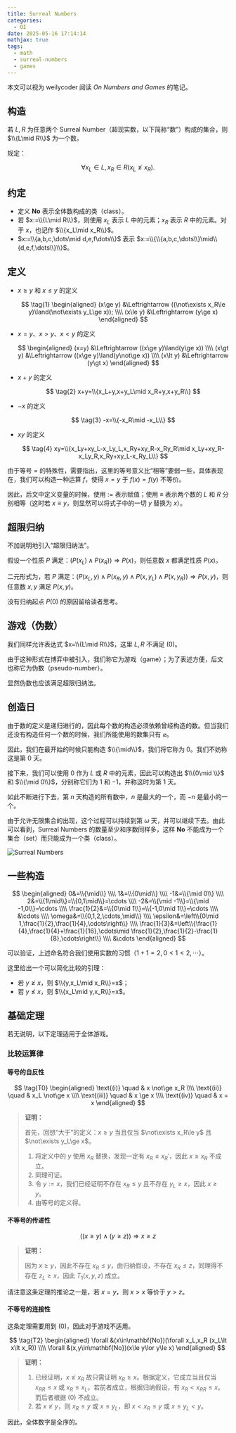 ```yaml
---
title: Surreal Numbers
categories:
  - OI
date: 2025-05-16 17:14:14
mathjax: true
tags:
  - math
  - surreal-numbers
  - games
---
```


本文可以视为 weilycoder 阅读 *On Numbers and Games* 的笔记。

## 构造

若 $L,R$ 为任意两个 Surreal Number（超现实数，以下简称“数”）构成的集合，则 $\\{L\mid R\\}$ 为一个数。

规定：

$$
\tag{0} \forall x_L \in L,x_R \in R(x_L \not \ge x_R).
$$

## 约定

+ 定义 $\mathbf{No}$ 表示全体数构成的类（class）。
+ 若 $x:=\\{L\mid R\\}$，则使用 $x_L$ 表示 $L$ 中的元素；$x_R$ 表示 $R$ 中的元素。对于 $x$，也记作 $\\{x_L\mid x_R\\}$。
+ $x:=\\{a,b,c,\dots\mid d,e,f\dots\\}$ 表示 $x:=\\{\\{a,b,c,\dots\\}\mid\\{d,e,f,\dots\\}\\}$。

## 定义

+ $x\ge y$ 和 $x\le y$ 的定义

  $$
  \tag{1}
  \begin{aligned}
  (x\ge y) &\Leftrightarrow ((\not\exists x_R\le y)\land(\not\exists y_L\ge x)); \\\\
  (x\le y) &\Leftrightarrow (y\ge x)
  \end{aligned}
  $$

+ $x=y$、$x\gt y$、$x\lt y$ 的定义

  $$
  \begin{aligned}
  (x=y) &\Leftrightarrow ((x\ge y)\land(y\ge x)) \\\\
  (x\gt y) &\Leftrightarrow ((x\ge y)\land(y\not\ge x)) \\\\
  (x\lt y) &\Leftrightarrow (y\gt x)
  \end{aligned}
  $$

+ $x+y$ 的定义

  $$
  \tag{2} x+y=\\{x_L+y,x+y_L\mid x_R+y,x+y_R\\}
  $$

+ $-x$ 的定义

  $$
  \tag{3} -x=\\{-x_R\mid -x_L\\}
  $$

+ $xy$ 的定义

  $$
  \tag{4} xy=\\{x_Ly+xy_L-x_Ly_L,x_Ry+xy_R-x_Ry_R\mid x_Ly+xy_R-x_Ly_R,x_Ry+xy_L-x_Ry_L\\}
  $$

由于等号 $=$ 的特殊性，需要指出，这里的等号意义比“相等”要弱一些，具体表现在，我们可以构造一种运算 $f$，使得 $x=y$ 于 $f(x)=f(y)$ 不等价。

因此，后文中定义变量的时候，使用 $:=$ 表示赋值；使用 $\equiv$ 表示两个数的 $L$ 和 $R$ 分别相等（这时若 $x\equiv y$，则显然可以将式子中的一切 $y$ 替换为 $x$）。

## 超限归纳

不加说明地引入“超限归纳法”。

假设一个性质 $P$ 满足：$(P(x_L)\land P(x_R))\Rightarrow P(x)$，则任意数 $x$ 都满足性质 $P(x)$。

二元形式为，若 $P$ 满足：$(P(x_L,y)\land P(x_R,y)\land P(x,y_L)\land P(x,y_R))\Rightarrow P(x,y)$，则任意数 $x,y$ 满足 $P(x,y)$。

没有归纳起点 $P(0)$ 的原因留给读者思考。

## 游戏（伪数）

我们同样允许表达式 $x=\\{L\mid R\\}$，这里 $L,R$ 不满足 $\text{(0)}$。

由于这种形式在博弈中被引入，我们称它为游戏（game）；为了表述方便，后文也称它为伪数（pseudo-number）。

显然伪数也应该满足超限归纳法。

## 创造日

由于数的定义是递归进行的，因此每个数的构造必须依赖曾经构造的数。但当我们还没有构造任何一个数的时候，我们所能使用的数集只有 $\varnothing$。

因此，我们在最开始的时候只能构造 $\\{\mid\\}$，我们将它称为 $0$。我们不妨称这是第 $0$ 天。

接下来，我们可以使用 $0$ 作为 $L$ 或 $R$ 中的元素，因此可以构造出 $\\{0\mid \\}$ 和 $\\{\mid 0\\}$，分别称它们为 $1$ 和 $-1$，并称这时为第 $1$ 天。

如此不断进行下去，第 $n$ 天构造的所有数中，$n$ 是最大的一个，而 $-n$ 是最小的一个。

由于允许无限集合的出现，这个过程可以持续到第 $\omega$ 天，并可以继续下去。由此可以看到，Surreal Numbers 的数量至少和序数同样多，这样 $\mathbf{No}$ 不能成为一个集合（set）而只能成为一个类（class）。

![Surreal Numbers](/image/ONAG-22.png)

## 一些构造

$$
\begin{aligned}
0&=\\{\mid\\} \\\\
1&=\\{0\mid\\} \\\\
-1&=\\{\mid 0\\} \\\\
2&=\\{1\mid\\}=\\{0,1\mid\\}=\cdots \\\\
-2&=\\{\mid -1\\}=\\{\mid -1,0\\}=\cdots \\\\
\frac{1}{2}&=\\{0\mid 1\\}=\\{-1,0\mid 1\\}=\cdots \\\\
&\cdots \\\\
\omega&=\\{0,1,2,\cdots,\mid\\} \\\\
\epsilon&=\left\\{0\mid 1,\frac{1}{2},\frac{1}{4},\cdots\right\\} \\\\
\frac{1}{3}&=\left\\{\frac{1}{4},\frac{1}{4}+\frac{1}{16},\cdots\mid \frac{1}{2},\frac{1}{2}-\frac{1}{8},\cdots\right\\} \\\\
&\cdots
\end{aligned}
$$

可以验证，上述命名符合我们使用实数的习惯（$1+1=2,0\lt 1\lt 2,\cdots$）。

这里给出一个可以简化比较的引理：

+ 若 $y\not\ge x$，则 $\\{y,x_L\mid x_R\\}=x$；
+ 若 $y\not\le x$，则 $\\{x_L\mid y,x_R\\}=x$。

## 基础定理

若无说明，以下定理适用于全体游戏。

### 比较运算律

#### 等号的自反性

$$
\tag{T0}
\begin{aligned}
\text{(i)} \quad & x \not\ge x_R \\\\
\text{(ii)} \quad & x_L \not\ge x \\\\
\text{(iii)} \quad & x \ge x \\\\
\text{(iv)} \quad & x = x
\end{aligned}
$$

> **证明：**
>
> 首先，回想“大于”的定义：$x\ge y$ 当且仅当 $\not\exists x_R\le y$ 且 $\not\exists y_L\ge x$。
>
> 1. 将定义中的 $y$ 使用 $x_R$ 替换，发现一定有 $x_R\le x_R'$，因此 $x\ge x_R$ 不成立。
> 2. 同理可证。
> 3. 令 $y:=x$，我们已经证明不存在 $x_R\le y$ 且不存在 $y_L\ge x$，因此 $x\ge y$。
> 4. 由等号的定义得。

#### 不等号的传递性

$$
\tag{T1}
((x\ge y)\land (y\ge z)) \Rightarrow x\ge z
$$

> **证明：**
>
> 因为 $x\ge y$，因此不存在 $x_R\le y$，由归纳假设，不存在 $x_R\le z$，同理得不存在 $z_L\ge x$，因此 $T_1(x,y,z)$ 成立。

请注意这条定理的推论之一是，若 $x=y$，则 $x\gt x$ 等价于 $y\gt z$。

#### 不等号的连接性

这条定理需要用到 $\text{(0)}$，因此对于游戏不适用。

$$
\tag{T2}
\begin{aligned}
\forall &(x\in\mathbf{No})(\forall x_L,x_R (x_L\lt x\lt x_R)) \\\\
\forall &(x,y\in\mathbf{No})(x\le y\lor y\le x)
\end{aligned}
$$

> **证明：**
>
> 1. 已经证明，$x\not\ge x_R$ 故只需证明 $x_R\ge x$。根据定义，它成立当且仅当 $x_{RR}\le x$ 或 $x_R\le x_L$。若前者成立，根据归纳假设，有 $x_R\lt x_{RR}\le x$。而后者根据 $\text{(0)}$ 不成立。
> 2. 若 $x\not\ge y$，则 $x_R\le y$ 或 $x\le y_L$，即 $x\lt x_R\le y$ 或 $x\le y_L\lt y$。

因此，全体数字是全序的。
